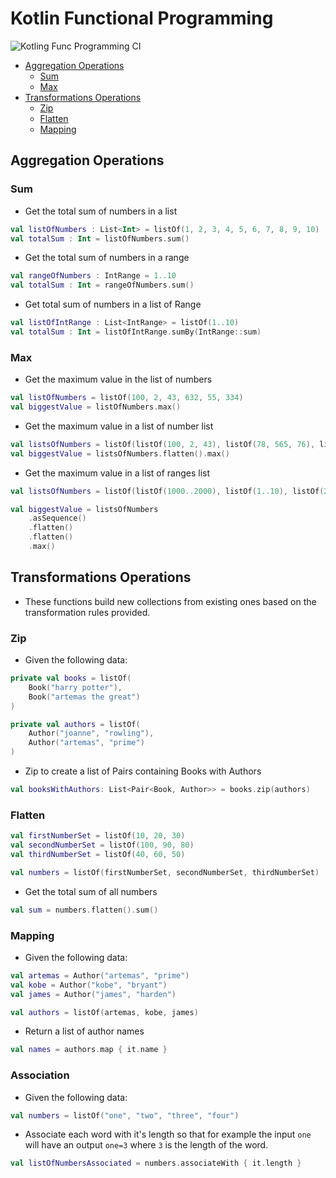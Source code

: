 # Kotlin Functional Programming

![Kotling Func Programming CI](https://github.com/Artemas-Muzanenhamo/kotlin-functional-programming/workflows/Kotling%20Func%20Programming%20CI/badge.svg?branch=develop)

<!--ts-->
* [Aggregation Operations](#aggregation-operations)
    * [Sum](#sum)
    * [Max](#max)
* [Transformations Operations](#transformations-operations)
    * [Zip](#zip)
    * [Flatten](#flatten)
    * [Mapping](#mapping)
<!--te-->

## Aggregation Operations

### Sum
- Get the total sum of numbers in a list
```kotlin
val listOfNumbers : List<Int> = listOf(1, 2, 3, 4, 5, 6, 7, 8, 9, 10)
val totalSum : Int = listOfNumbers.sum()
```

- Get the total sum of numbers in a range
```kotlin
val rangeOfNumbers : IntRange = 1..10
val totalSum : Int = rangeOfNumbers.sum()
```

- Get total sum of numbers in a list of Range
```kotlin
val listOfIntRange : List<IntRange> = listOf(1..10)
val totalSum : Int = listOfIntRange.sumBy(IntRange::sum)
```

### Max
- Get the maximum value in the list of numbers
```kotlin
val listOfNumbers = listOf(100, 2, 43, 632, 55, 334)
val biggestValue = listOfNumbers.max()
```

- Get the maximum value in a list of number list
```kotlin
val listsOfNumbers = listOf(listOf(100, 2, 43), listOf(78, 565, 76), listOf(67, 443, 98))
val biggestValue = listsOfNumbers.flatten().max()
```

- Get the maximum value in a list of ranges list
```kotlin
val listsOfNumbers = listOf(listOf(1000..2000), listOf(1..10), listOf(200..300), listOf(5..7))

val biggestValue = listsOfNumbers
    .asSequence()
    .flatten()
    .flatten()
    .max()
```
## Transformations Operations
- These functions build new collections from existing ones based on the transformation rules provided.

### Zip
- Given the following data: 

```kotlin
private val books = listOf(
    Book("harry potter"),
    Book("artemas the great")
)

private val authors = listOf(
    Author("joanne", "rowling"),
    Author("artemas", "prime")
)
```

- Zip to create a list of Pairs containing Books with Authors

```kotlin
val booksWithAuthors: List<Pair<Book, Author>> = books.zip(authors)
```

### Flatten
```kotlin
val firstNumberSet = listOf(10, 20, 30)
val secondNumberSet = listOf(100, 90, 80)
val thirdNumberSet = listOf(40, 60, 50)

val numbers = listOf(firstNumberSet, secondNumberSet, thirdNumberSet)
```

- Get the total sum of all numbers

```kotlin
val sum = numbers.flatten().sum()
```

### Mapping

- Given the following data:
```kotlin
val artemas = Author("artemas", "prime")
val kobe = Author("kobe", "bryant")
val james = Author("james", "harden")

val authors = listOf(artemas, kobe, james)
```

- Return a list of author names

```kotlin
val names = authors.map { it.name }
```

### Association
- Given the following data: 
```kotlin
val numbers = listOf("one", "two", "three", "four")
```

- Associate each word with it's length so that for example the input `one` will have an output `one=3` where `3` is the length of the word.

```kotlin
val listOfNumbersAssociated = numbers.associateWith { it.length }
```